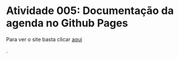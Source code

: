 # Atividade 005: Documentação da agenda no Github Pages

Para ver o site basta clicar <a href="https://guilherme-lts.github.io/GitPages/">aqui</a></p>.
